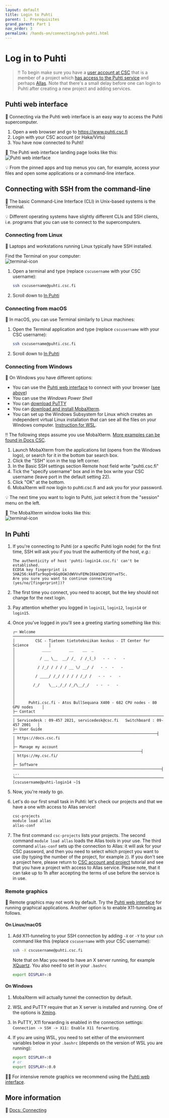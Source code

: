 ```yaml
---
layout: default
title: Login to Puhti
parent: 1. Prerequisites
grand_parent: Part 1
nav_order: 3
permalink: /hands-on/connecting/ssh-puhti.html
---
```


# Log in to Puhti

> ‼️ To begin make sure you have a [user account at CSC](https://docs.csc.fi/accounts/how-to-create-new-user-account/) that is a member of a project which [has access to the Puhti service](https://docs.csc.fi/accounts/how-to-add-service-access-for-project/) and perhaps [Allas](https://docs.csc.fi/data/Allas/). Note that there's a small delay before one can login to Puhti after creating a new project and adding services.

## Puhti web interface

💬 Connecting via the Puhti web interface is an easy way to access the Puhti supercomputer.

1. Open a web browser and go to <https://www.puhti.csc.fi>
2. Login with your CSC account (or Haka/Virtu)
3. You have now connected to Puhti!

💭 The Puhti web interface landing page looks like this:  
![Puhti web interface](../../_slides/img/ood.png)

💡 From the pinned apps and top menus you can, for example, access your files and open some applications or a command-line interface.

## Connecting with SSH from the command-line

💬 The basic Command-Line Interface (CLI) in Unix-based systems is the Terminal.

💡 Different operating systems have slightly different CLIs and SSH clients, i.e. programs that you can use to connect to the supercomputers.

### Connecting from Linux

💬 Laptops and workstations running Linux typically have SSH installed.

Find the Terminal on your computer:  
![terminal-icon](../../_slides/img/terminal_icon1.png)

1. Open a terminal and type (replace `cscusername` with your CSC username):

   ```bash
   ssh cscusername@puhti.csc.fi
   ```

2. Scroll down to [In Puhti](#in-puhti)

### Connecting from macOS

💬 In macOS, you can use Terminal similarly to Linux machines:

1. Open the Terminal application and type (replace `cscusername` with your CSC username):

   ```bash
   ssh cscusername@puhti.csc.fi
   ```

2. Scroll down to [In Puhti](#in-puhti)

### Connecting from Windows

💬 On Windows you have different options:

- You can use the [Puhti web interface](https://www.puhti.csc.fi) to connect with your browser ([see above](#puhti-web-interface))
- You can use the *Windows Power Shell*
- You can [download PuTTY](https://www.chiark.greenend.org.uk/~sgtatham/putty/latest.html)
- You can [download and install MobaXterm](https://mobaxterm.mobatek.net/download.html).
- You can set up the Windows Subsystem for Linux which creates an independent virtual Linux installation that can see all the files on your Windows computer. [Instruction for WSL](https://learn.microsoft.com/en-us/windows/wsl/install).

‼️ The following steps assume you use MobaXterm. [More examples can be found in Docs CSC](https://docs.csc.fi/computing/connecting/).

1. Launch MobaXterm from the applications list (opens from the Windows logo), or search for it in the bottom bar search box.
2. Click the "SSH" icon in the top left corner.
3. In the Basic SSH settings section Remote host field write "puhti.csc.fi"
4. Tick the "specify username" box and in the box write your CSC username (leave port in the default setting 22).
5. Click "OK" at the bottom.
6. MobaXterm will now login to puhti.csc.fi and ask you for your password.

💡 The next time you want to login to Puhti, just select it from the "session" menu on the left.

💭 The MobaXterm window looks like this:  
![terminal-icon](../../_slides/img/mobaxterm-login.png)

## In Puhti

1. If you're connecting to Puhti (or a specific Puhti login node) for the first time, SSH will ask you if you trust the authenticity of the host, *e.g.*:

   ```text
   The authenticity of host 'puhti-login14.csc.fi' can't be established.
   ECDSA key fingerprint is SHA256:kk0Tar9opQ+6Gq0GWJdWVVvFEMeI6kW1DW1VOYveT5c.
   Are you sure you want to continue connecting (yes/no/[fingerprint])?
   ```

2. The first time you connect, you need to accept, but the key should not change for the next login.
3. Pay attention whether you logged in `login11`, `login12`, `login14` or `login15`.
4. Once you've logged in you'll see a greeting starting something like this:

   ```text
   ┌─ Welcome ───────────────────────────────────────────────────────────────────┐
   │         CSC - Tieteen tietotekniikan keskus - IT Center for Science         │
   │            ____        __    __  _                                          │
   │           / __ \__  __/ /_  / /_(_)   - -  -   -                            │
   │          / /_/ / / / / __ \/ __/ /   - -  -   -                             │
   │         / ____/ /_/ / / / / /_/ /   - -  -   -                              │
   │        /_/    \__,_/_/ /_/\__/_/   - -  -   -                               │
   │                                                                             │
   │      Puhti.csc.fi - Atos BullSequana X400 - 682 CPU nodes - 80 GPU nodes    │
   ├─ Contact ───────────────────────────────────────────────────────────────────┤
   │ Servicedesk : 09-457 2821, servicedesk@csc.fi   Switchboard : 09-457 2001   │
   ├─ User Guide ────────────────────────────────────────────────────────────────┤
   │ https://docs.csc.fi                                                         │
   ├─ Manage my account ─────────────────────────────────────────────────────────┤
   │ https://my.csc.fi/                                                          │
   ├─ Software ──────────────────────────────────────────────────────────────────┤
   ...
   └─────────────────────────────────────────────────────────────────────────────┘
   [cscusername@puhti-login14 ~]$
   ```

5. Now, you're ready to go.
6. Let's do our first small task in Puhti: let's check our projects and that we have a one with access to Allas service!

   ```bash
   csc-projects
   module load allas
   allas-conf
   ```

7. The first command `csc-projects` lists your projects. The second command `module load allas` loads the Allas tools in your use. The third command `allas-conf` sets up the connection to Allas: it will ask for your CSC password, and then you need to select which project you want to use (by typing the number of the project, for example `2`). If you don't see a project here, please return to [CSC account and project](credentials.md) tutorial and see that you have a project with access to Allas service. Please note, that it can take up to 1h after accepting the terms of use before the service is in use.

### Remote graphics

💬 Remote graphics may not work by default. Try the [Puhti web interface](https://docs.csc.fi/computing/webinterface/) for running graphical applications. Another option is to enable X11-tunneling as follows.

#### On Linux/macOS

1. Add X11-tunneling to your SSH connection by adding `-X` or `-Y` to your `ssh` command like this (replace `cscusername` with your CSC username):

   ```bash
   ssh -X cscusername@puhti.csc.fi
   ```

   Note that on Mac you need to have an X server running, for example [XQuartz](https://www.xquartz.org/). You also need to set in your `.bashrc`

   ```bash
   export DISPLAY=:0
   ```

#### On Windows

1. MobaXterm will actually tunnel the connection by default.
2. WSL and PuTTY require that an X server is installed and running. One of the options is [Xming](http://www.straightrunning.com/XmingNotes/).
3. In PuTTY, X11 forwarding is enabled in the connection settings: `Connection -> SSH -> X11: Enable X11 forwarding`.
4. If you are using WSL, you need to set either of the environment variables below in your `.bashrc` (depends on the version of WSL you are running):

   ```bash
   export DISPLAY=:0
   # or
   export DISPLAY=:0.0
   ```

☝🏻 For intensive remote graphics we recommend using the [Puhti web interface](https://www.puhti.csc.fi/).

## More information

💭 [Docs: Connecting](https://docs.csc.fi/computing/connecting/)
